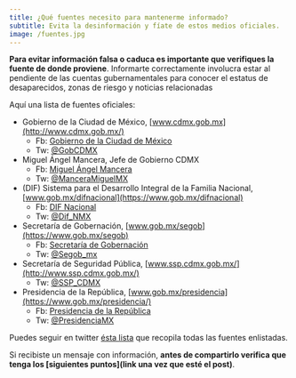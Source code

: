 ```yaml
---
title: ¿Qué fuentes necesito para mantenerme informado?
subtitle: Evita la desinformación y fíate de estos medios oficiales.
image: /fuentes.jpg
---
```


**Para evitar información falsa o caduca es importante que verifiques la fuente de donde proviene**. Informarte correctamente involucra estar al pendiente de las cuentas gubernamentales para conocer el estatus de desaparecidos, zonas de riesgo y noticias relacionadas

Aquí una lista de fuentes oficiales:
* Gobierno de la Ciudad de México, [www.cdmx.gob.mx](http://www.cdmx.gob.mx/)
  * Fb: [Gobierno de la Ciudad de México](https://www.facebook.com/GobiernoCDMX/)
  * Tw: [@GobCDMX](http://@GobCDMX)
* Miguel Ángel Mancera, Jefe de Gobierno CDMX
  * Fb: [Miguel Ángel Mancera](https://www.facebook.com/MiguelAngelMancera/)
  * Tw: [@ManceraMiguelMX](https://twitter.com/ManceraMiguelMX)
* (DIF) Sistema para el Desarrollo Integral de la Familia Nacional, [www.gob.mx/difnacional](https://www.gob.mx/difnacional)
  * Fb: [DIF Nacional](https://www.facebook.com/DIFCDMX/)
  * Tw: [@Dif_NMX](https://twitter.com/dif_nmx)
* Secretaría de Gobernación, [www.gob.mx/segob](https://www.gob.mx/segob)
  * Fb: [Secretaría de Gobernación](https://www.facebook.com/SecretariadeGobernacion/)
  * Tw: [@Segob_mx ](https://twitter.com/segob_mx?lang=es)
* Secretaría de Seguridad Pública, [www.ssp.cdmx.gob.mx/](http://www.ssp.cdmx.gob.mx/)
  * Tw: [@SSP_CDMX](http://SSP_CDMX)
* Presidencia de la República, [www.gob.mx/presidencia](https://www.gob.mx/presidencia/)
  * Fb: [Presidencia de la República](https://twitter.com/PresidenciaMX?lang=es)
  * Tw: [@PresidenciaMX](https://twitter.com/PresidenciaMX?lang=es)


Puedes seguir en twitter [ésta lista](https://twitter.com/ArtePedraza/lists/info-sismo) que recopila todas las fuentes enlistadas.

Si recibiste un mensaje con información, **antes de compartirlo verifica que tenga los [siguientes puntos](link una vez que esté el post)**.
